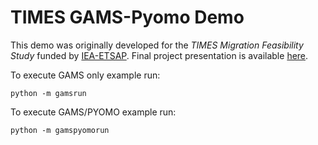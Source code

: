 # TIMES GAMS-Pyomo Demo

This demo was originally developed for the *TIMES Migration Feasibility Study* funded by [IEA-ETSAP](https://iea-etsap.org). Final project presentation is available [here](https://www.iea-etsap.org/workshop/gothenburgh_june2018/11-TIMES-Migration_v03.pdf).

To execute GAMS only example run:

```
python -m gamsrun
```

To execute GAMS/PYOMO example run:

```
python -m gamspyomorun
```
